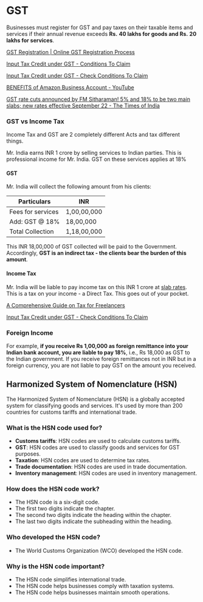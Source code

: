 # GST

Businesses must register for GST and pay taxes on their taxable items and services if their annual revenue exceeds **Rs.** **40 lakhs for goods and Rs.** **20 lakhs for services**.

[GST Registration | Online GST Registration Process](https://cleartax.in/s/gst-registration)

[Input Tax Credit under GST - Conditions To Claim](https://cleartax.in/s/input-tax-credit-under-gst)

[Input Tax Credit under GST - Check Conditions To Claim](https://www.bajajfinserv.in/what-is-input-tax-credit-under-gst)

[BENEFITS of Amazon Business Account - YouTube](https://www.youtube.com/watch?v=iURSaIqXPyg&ab_channel=TheInventar)

[GST rate cuts announced by FM Sitharaman! 5% and 18% to be two main slabs; new rates effective September 22 - The Times of India](https://timesofindia.indiatimes.com/business/india-business/gst-rate-cuts-announced-by-fm-sitharaman-5-and-18-to-be-two-main-slabs-new-rates-effective-september-22/articleshow/123681380.cms)

### GST vs Income Tax

Income Tax and GST are 2 completely different Acts and tax different things.

Mr. India earns INR 1 crore by selling services to Indian parties. This is professional income for Mr. India. GST on these services applies at 18%

#### GST

Mr. India will collect the following amount from his clients:

|Particulars|INR|
|---|---|
|Fees for services|1,00,00,000|
|Add: GST @ 18%|18,00,000|
|Total Collection|1,18,00,000|

This INR 18,00,000 of GST collected will be paid to the Government. Accordingly, **GST is an indirect tax - the clients bear the burden of this amount**.

#### Income Tax

Mr. India will be liable to pay income tax on this INR 1 crore at [slab rates](https://www.thegalacticadvisors.com/tax-rates-individual). This is a tax on your income - a Direct Tax. This goes out of your pocket.

[A Comprehensive Guide on Tax for Freelancers](https://www.thegalacticadvisors.com/post/comprehensive-guide-on-tax-for-freelancers)

[Input Tax Credit under GST - Check Conditions To Claim](https://www.bajajfinserv.in/what-is-input-tax-credit-under-gst)

### Foreign Income

For example, **if you receive Rs 1,00,000 as foreign remittance into your Indian bank account, you are liable to pay 18%**, i.e., Rs 18,000 as GST to the Indian government. If you receive foreign remittances not in INR but in a foreign currency, you are not liable to pay GST on the amount you received.

## Harmonized System of Nomenclature (HSN)

The Harmonized System of Nomenclature (HSN) is a globally accepted system for classifying goods and services. It's used by more than 200 countries for customs tariffs and international trade.

### What is the HSN code used for?

- **Customs tariffs**: HSN codes are used to calculate customs tariffs.
- **GST**: HSN codes are used to classify goods and services for GST purposes.
- **Taxation**: HSN codes are used to determine tax rates.
- **Trade documentation**: HSN codes are used in trade documentation.
- **Inventory management**: HSN codes are used in inventory management.

### How does the HSN code work?

- The HSN code is a six-digit code.
- The first two digits indicate the chapter.
- The second two digits indicate the heading within the chapter.
- The last two digits indicate the subheading within the heading.

### Who developed the HSN code?

- The World Customs Organization (WCO) developed the HSN code.

### Why is the HSN code important?

- The HSN code simplifies international trade.
- The HSN code helps businesses comply with taxation systems.
- The HSN code helps businesses maintain smooth operations.
